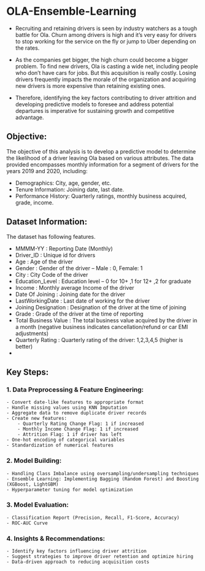 # OLA-Ensemble-Learning
- Recruiting and retaining drivers is seen by industry watchers as a tough battle for Ola. Churn among drivers is high and it’s very easy for drivers to stop working for the service on the fly or jump to Uber depending on the rates.

- As the companies get bigger, the high churn could become a bigger problem. To find new drivers, Ola is casting a wide net, including people who don’t have cars for jobs. But this acquisition is really costly. Losing drivers frequently impacts the morale of the organization and acquiring new drivers is more expensive than retaining existing ones.

- Therefore, identifying the key factors contributing to driver attrition and developing predictive models to foresee and address potential departures is imperative for sustaining growth and competitive advantage.

## Objective:
The objective of this analysis is to develop a predictive model to determine the likelihood of a driver leaving Ola based on various attributes. The data provided encompasses monthly information for a segment of drivers for the years 2019 and 2020, including:
  
  - Demographics: City, age, gender, etc.
  - Tenure Information: Joining date, last date.
  - Performance History: Quarterly ratings, monthly business acquired, grade, income.

## Dataset Information:
The dataset has following features.
  - MMMM-YY : Reporting Date (Monthly)
  - Driver_ID : Unique id for drivers
  - Age : Age of the driver
  - Gender : Gender of the driver – Male : 0, Female: 1
  - City : City Code of the driver
  - Education_Level : Education level – 0 for 10+ ,1 for 12+ ,2 for graduate
  - Income : Monthly average Income of the driver
  - Date Of Joining : Joining date for the driver
  - LastWorkingDate : Last date of working for the driver
  - Joining Designation : Designation of the driver at the time of joining
  - Grade : Grade of the driver at the time of reporting
  - Total Business Value : The total business value acquired by the driver in a month (negative business indicates cancellation/refund or car EMI adjustments)
  - Quarterly Rating : Quarterly rating of the driver: 1,2,3,4,5 (higher is better)
  - 
## Key Steps:

  ### 1. Data Preprocessing & Feature Engineering:
    - Convert date-like features to appropriate format
    - Handle missing values using KNN Imputation
    - Aggregate data to remove duplicate driver records
    - Create new features:
        - Quarterly Rating Change Flag: 1 if increased
        - Monthly Income Change Flag: 1 if increased
        - Attrition Flag: 1 if driver has left
    - One-hot encoding of categorical variables
    - Standardization of numerical features
  
  ### 2. Model Building:
    - Handling Class Imbalance using oversampling/undersampling techniques
    - Ensemble Learning: Implementing Bagging (Random Forest) and Boosting (XGBoost, LightGBM)
    - Hyperparameter tuning for model optimization
  
  ### 3. Model Evaluation:
    - Classification Report (Precision, Recall, F1-Score, Accuracy)
    - ROC-AUC Curve
  ### 4. Insights & Recommendations:
    - Identify key factors influencing driver attrition
    - Suggest strategies to improve driver retention and optimize hiring
    - Data-driven approach to reducing acquisition costs
